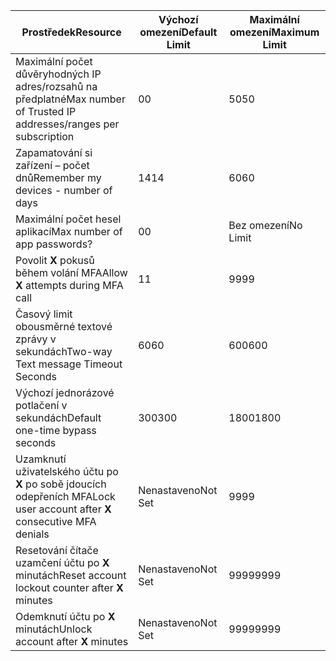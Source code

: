 | <span data-ttu-id="c4be0-101">Prostředek</span><span class="sxs-lookup"><span data-stu-id="c4be0-101">Resource</span></span> | <span data-ttu-id="c4be0-102">Výchozí omezení</span><span class="sxs-lookup"><span data-stu-id="c4be0-102">Default Limit</span></span> | <span data-ttu-id="c4be0-103">Maximální omezení</span><span class="sxs-lookup"><span data-stu-id="c4be0-103">Maximum Limit</span></span> |
| --- | --- | --- |
| <span data-ttu-id="c4be0-104">Maximální počet důvěryhodných IP adres/rozsahů</a> na předplatné</span><span class="sxs-lookup"><span data-stu-id="c4be0-104">Max number of Trusted IP addresses/ranges</a> per subscription</span></span> |<span data-ttu-id="c4be0-105">0</span><span class="sxs-lookup"><span data-stu-id="c4be0-105">0</span></span> |<span data-ttu-id="c4be0-106">50</span><span class="sxs-lookup"><span data-stu-id="c4be0-106">50</span></span> |
| <span data-ttu-id="c4be0-107">Zapamatování si zařízení – počet dnů</span><span class="sxs-lookup"><span data-stu-id="c4be0-107">Remember my devices - number of days</span></span> |<span data-ttu-id="c4be0-108">14</span><span class="sxs-lookup"><span data-stu-id="c4be0-108">14</span></span> |<span data-ttu-id="c4be0-109">60</span><span class="sxs-lookup"><span data-stu-id="c4be0-109">60</span></span> |
| <span data-ttu-id="c4be0-110">Maximální počet hesel aplikací</span><span class="sxs-lookup"><span data-stu-id="c4be0-110">Max number of app passwords?</span></span> |<span data-ttu-id="c4be0-111">0</span><span class="sxs-lookup"><span data-stu-id="c4be0-111">0</span></span> |<span data-ttu-id="c4be0-112">Bez omezení</span><span class="sxs-lookup"><span data-stu-id="c4be0-112">No Limit</span></span> |
| <span data-ttu-id="c4be0-113">Povolit **X** pokusů během volání MFA</span><span class="sxs-lookup"><span data-stu-id="c4be0-113">Allow **X** attempts during MFA call</span></span> |<span data-ttu-id="c4be0-114">1</span><span class="sxs-lookup"><span data-stu-id="c4be0-114">1</span></span> |<span data-ttu-id="c4be0-115">99</span><span class="sxs-lookup"><span data-stu-id="c4be0-115">99</span></span> |
| <span data-ttu-id="c4be0-116">Časový limit obousměrné textové zprávy v sekundách</span><span class="sxs-lookup"><span data-stu-id="c4be0-116">Two-way Text message Timeout Seconds</span></span> |<span data-ttu-id="c4be0-117">60</span><span class="sxs-lookup"><span data-stu-id="c4be0-117">60</span></span> |<span data-ttu-id="c4be0-118">600</span><span class="sxs-lookup"><span data-stu-id="c4be0-118">600</span></span> |
| <span data-ttu-id="c4be0-119">Výchozí jednorázové potlačení v sekundách</span><span class="sxs-lookup"><span data-stu-id="c4be0-119">Default one-time bypass seconds</span></span> |<span data-ttu-id="c4be0-120">300</span><span class="sxs-lookup"><span data-stu-id="c4be0-120">300</span></span> |<span data-ttu-id="c4be0-121">1800</span><span class="sxs-lookup"><span data-stu-id="c4be0-121">1800</span></span> |
| <span data-ttu-id="c4be0-122">Uzamknutí uživatelského účtu po **X** po sobě jdoucích odepřeních MFA</span><span class="sxs-lookup"><span data-stu-id="c4be0-122">Lock user account after **X** consecutive MFA denials</span></span> |<span data-ttu-id="c4be0-123">Nenastaveno</span><span class="sxs-lookup"><span data-stu-id="c4be0-123">Not Set</span></span> |<span data-ttu-id="c4be0-124">99</span><span class="sxs-lookup"><span data-stu-id="c4be0-124">99</span></span> |
| <span data-ttu-id="c4be0-125">Resetování čítače uzamčení účtu po **X** minutách</span><span class="sxs-lookup"><span data-stu-id="c4be0-125">Reset account lockout counter after **X** minutes</span></span> |<span data-ttu-id="c4be0-126">Nenastaveno</span><span class="sxs-lookup"><span data-stu-id="c4be0-126">Not Set</span></span> |<span data-ttu-id="c4be0-127">9999</span><span class="sxs-lookup"><span data-stu-id="c4be0-127">9999</span></span> |
| <span data-ttu-id="c4be0-128">Odemknutí účtu po **X** minutách</span><span class="sxs-lookup"><span data-stu-id="c4be0-128">Unlock account after **X** minutes</span></span> |<span data-ttu-id="c4be0-129">Nenastaveno</span><span class="sxs-lookup"><span data-stu-id="c4be0-129">Not Set</span></span> |<span data-ttu-id="c4be0-130">9999</span><span class="sxs-lookup"><span data-stu-id="c4be0-130">9999</span></span> |
